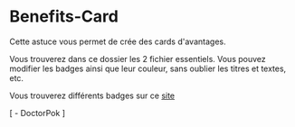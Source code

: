 # Benefits-Card

Cette astuce vous permet de crée des cards d'avantages.

Vous trouverez dans ce dossier les 2 fichier essentiels. Vous pouvez modifier les badges ainsi que leur couleur, sans oublier les titres et textes, etc.

Vous trouverez différents badges sur ce [site](https://fontawesome.com/)

[ - DoctorPok ]